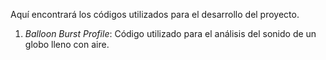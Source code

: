 Aquí encontrará los códigos utilizados para el desarrollo del proyecto.

1. <i>Balloon Burst Profile</i>: Código utilizado para el análisis del sonido de un globo lleno con aire.
